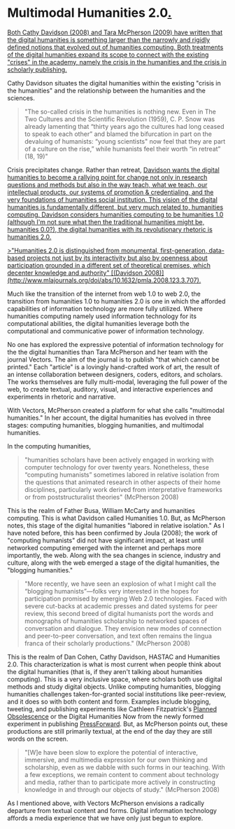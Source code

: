 # Multimodal Humanities 2.0<a href="/mcburton/writing/blob/master/chapter-one/README.markdown#multimodal-intro" name="multimodal-intro" >.</a>

<a href="/mcburton/writing/blob/master/chapter-one/README.markdown#multimodal-intro" name="multimodal-intro" >
Both Cathy Davidson (2008) and Tara McPherson (2009) have written that the digital humanities is something larger than the narrowly and rigidly defined notions that evolved out of humanities computing. Both treatments of the digital humanities expand its scope to connect with the existing "crises" in the academy, namely the crisis in the humanities and the crisis in scholarly publishing. 
</a>

Cathy Davidson situates the digital humanities within the existing "crisis in the humanities" and the relationship between the humanities and the sciences. 

> "The so-called crisis in the humanities is nothing new. Even in The Two Cultures and the Scientific Revolution (1959), C. P. Snow was already lamenting that “thirty years ago the cultures had long ceased to speak to each other” and blamed the bifurcation in part on the devaluing of humanists: “young scientists" now feel that they are part of a culture on the rise,” while humanists feel their worth “in retreat” (18, 19)"

Crisis precipitates change. Rather than retreat, <a name="humanities-2" href="/mcburton/writing/blob/master/chapter-one/Big-Tent.markdown#humanities-2">Davidson wants the digital humanities to become a rallying point for change not only in research questions and methods but also in the way teach, what we teach, our intellectual products, our systems of promotion & credentialing, and the very foundations of humanities social institution. This vision of the digital humanities is fundamentally different, but very much related to, humanities computing. Davidson considers humanities computing to be humanities 1.0 (although I'm not sure what then the traditional humanities might be, humanities 0.0?), the digital humanities with its revolutionary rhetoric is humanities 2.0.</a>

<a name="expanded-humanities" href="/mcburton/writing/blob/master/chapter-one/Alt-Ac.markdown#expanded-humanities">
>"Humanities 2.0 is distinguished from monumental, first-generation, data-based projects not just by its interactivity but also by openness about participation grounded in a different set of theoretical premises, which decenter knowledge and authority" [(Davidson 2008)](http://www.mlajournals.org/doi/abs/10.1632/pmla.2008.123.3.707).
</a>

Much like the transition of the internet from web 1.0 to web 2.0, the transition from humanities 1.0 to humanities 2.0 is one in which the afforded capabilities of information technology are more fully utilized. Where humanities computing namely used information technology for its computational abilities, the digital humanities leverage both the computational and communicative power of information  technology.

No one has explored the expressive potential of information technology for the the digital humanities than Tara McPherson and her team with the journal Vectors. The aim of the journal is to publish "that which cannot be printed." Each "article" is a lovingly hand-crafted work of art, the result of an intense collaboration between designers, coders, editors, and scholars. The works themselves are fully multi-modal, leveraging the full power of the web, to create textual, auditory, visual, and interactive experiences and experiments in rhetoric and narrative.

With Vectors, McPherson created a platform for what she calls "multimodal humanities." In her account, the digital humanities has evolved in three stages: computing humanities, blogging humanities, and multimodal humanities.

In the computing humanities,

> "humanities scholars have been actively engaged in working with computer technology for over twenty years. Nonetheless, these “computing humanists” sometimes labored in relative isolation from the questions that animated research in other aspects of their home disciplines, particularly work derived from interpretative frameworks or from poststructuralist theories" (McPherson 2008)

This is the realm of Father Busa, William McCarty and humanities computing. This is what Davidson called Humanities 1.0. But, as McPherson notes, this stage of the digital humanities "labored in relative isolation." As I have noted before, this has been confirmed by Joula (2008); the work of "computing humanists" did not have significant impact, at least until networked computing emerged with the internet and perhaps more importantly, the web. Along with the sea changes in science, industry and culture, along with the web emerged a stage of the digital humanities, the "blogging humanities." 

> "More recently, we have seen an explosion of what I might call the “blogging humanists”—folks very interested in the hopes for participation promised by emerging Web 2.0 technologies. Faced with severe cut-backs at academic presses and dated systems for peer review, this second breed of digital humanists port the words and monographs of humanities scholarship to networked spaces of conversation and dialogue. They envision new modes of connection and peer-to-peer conversation, and text often remains the lingua franca of their scholarly productions." (McPherson 2008)

This is the realm of Dan Cohen, Cathy Davidson, HASTAC and Humanities 2.0. This characterization is what is most current when people think about the digital humanities (that is, if they aren't talking about humanities computing). This is a very inclusive space, where scholars both use digital methods and study digital objects. Unlike computing humanities, blogging humanities challenges taken-for-granted social institutions like peer-review, and it does so with both content and form. Examples include blogging, tweeting, and publishing experiments like Cathleen Fitzpatrick's [Planned Obsolescence](http://mediacommons.futureofthebook.org/mcpress/plannedobsolescence/) or the Digital Humanities Now from the newly formed experiment in publishing [PressForward](http://pressforward.org). But, as McPherson points out, these productions are still primarily textual, at the end of the day they are still words on the screen. 

>"[W]e have been slow to explore the potential of interactive, immersive, and multimedia expression for our own thinking and scholarship, even as we dabble with such forms in our teaching. With a few exceptions, we remain content to comment about technology and media, rather than to participate more actively in constructing knowledge in and through our objects of study." (McPherson 2008)

As I mentioned above, with Vectors McPherson envisions a radically departure from textual content and forms. Digital information technology affords a media experience that we have only just begun to explore. 